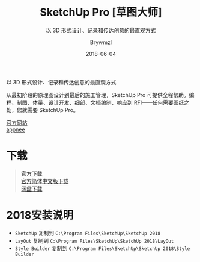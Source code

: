 ﻿---
layout:     post
title:      SketchUp Pro [草图大师]
subtitle:   以 3D 形式设计、记录和传达创意的最直观方式
date:       2018-06-04
author:     Brywmzl
header-img: img/sketchup/bg0.jpg
catalog: true
tags: [SketchUp,草图大师]
categories: [三维建模]

---
以 3D 形式设计、记录和传达创意的最直观方式

<!--more-->

从最初阶段的原理图设计到最后的施工管理，SketchUp Pro 可提供全程帮助。编程、制图、体量、设计开发、细部、文档编制、响应到 RFI——任何需要图纸之处，您就需要 SketchUp Pro。

[官方网站](https://www.sketchup.com)  
[appnee](https://appnee.com/sketchup-pro-82018-full-installers-unlock-patches-aio/)

# 下载
> [官方下载](https://www.sketchup.com/download/all)  
> [官方简体中文版下载](https://www.sketchup.com/zh-CN/download/all#zh-CN)  
> [网盘下载](https://pan.baidu.com/s/1wVCc5F4r6Cet2hLNeY-uCg)

# 2018安装说明
* `SketchUp` 复制到 `C:\Program Files\SketchUp\SketchUp 2018`
* `LayOut` 复制到 `C:\Program Files\SketchUp\SketchUp 2018\LayOut`
* `Style Builder` 复制到 `C:\Program Files\SketchUp\SketchUp 2018\Style Builder`